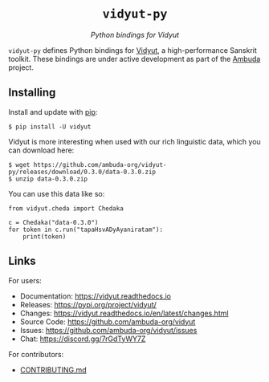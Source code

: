 <div align="center">
<h1><code>vidyut-py</code></h1>
<p><i>Python bindings for Vidyut</i></p>
</div>

`vidyut-py` defines Python bindings for [Vidyut][vidyut], a high-performance
Sanskrit toolkit. These bindings are under active development as part of the
[Ambuda][ambuda] project.

[ambuda]: https://ambuda.org
[vidyut]: https://github.com/ambuda-org/vidyut


Installing
----------

Install and update with [pip](https://pip.pypa.io/en/stable/getting-started/):

    $ pip install -U vidyut

Vidyut is more interesting when used with our rich linguistic data, which you
can download here:

    $ wget https://github.com/ambuda-org/vidyut-py/releases/download/0.3.0/data-0.3.0.zip
    $ unzip data-0.3.0.zip

You can use this data like so:

    from vidyut.cheda import Chedaka

    c = Chedaka("data-0.3.0")
    for token in c.run("tapaHsvADyAyaniratam"):
        print(token)

Links
-----

For users:

- Documentation: https://vidyut.readthedocs.io
- Releases: https://pypi.org/project/vidyut/
- Changes: https://vidyut.readthedocs.io/en/latest/changes.html
- Source Code: https://github.com/ambuda-org/vidyut
- Issues: https://github.com/ambuda-org/vidyut/issues
- Chat: https://discord.gg/7rGdTyWY7Z

For contributors:

- [CONTRIBUTING.md](CONTRIBUTING.md)
